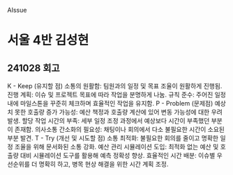 AIssue

# 서울 4반 김성현

## 241028 회고

K - Keep (유지할 점)
소통의 원활함: 팀원과의 일정 및 목표 조율이 원활하게 진행됨.
진행 계획: 이슈 및 프로젝트 목표에 따라 작업을 분명하게 나눔.
규칙 준수: 주어진 일정 내에 마일스톤을 꾸준히 체크하며 효율적인 작업을 유지함.
P - Problem (문제점)
예상치 못한 호출량 증가 가능성: 예산 책정과 호출량 계산에 있어 변동 가능성에 대한 우려 발생.
할당 작업 시간의 부족: 세부 일정 조정 과정에서 예상보다 시간이 부족했던 부분이 존재함.
의사소통 간소화의 필요성: 채팅이나 회의에서 다소 불필요한 시간이 소요된 부분 발견.
T - Try (개선 및 시도할 점)
소통 최적화: 불필요한 회의를 줄이고 명확한 일정 조율을 위해 문서화된 소통 강화.
예산 관리 시뮬레이션 도입: 최적화 없는 예산 및 호출량 대비 시뮬레이션 도구를 활용해 예측 정확성 향상.
효율적인 시간 배분: 이슈별 우선순위를 더 명확히 하고, 병목 현상 해결을 위한 시간 계획 조정.
